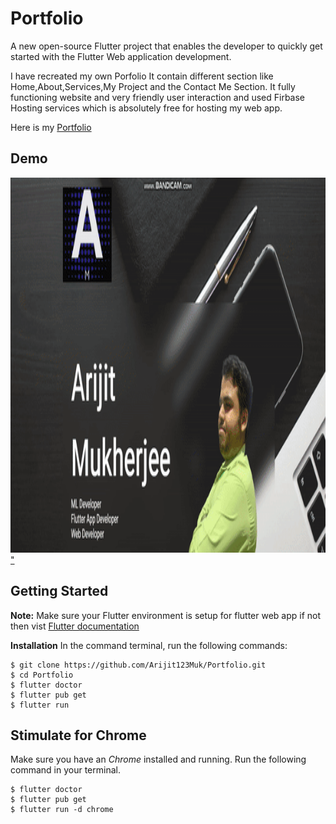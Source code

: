 # Portfolio
A new open-source Flutter project that enables the developer to quickly get started with the Flutter Web application development.<p> I have recreated my own Porfolio It contain different section like Home,About,Services,My Project and the Contact Me Section. It fully functioning website and very friendly user interaction and used Firbase Hosting services which is absolutely free for hosting my web app.</p>

Here is my <a href="https://arijit-mukherjee.web.app/#/" target="_blank">Portfolio</a> 

## Demo ##
<a href="https://github.com/Arijit123Muk/Portfolio/tree/master/Screenshots">
         <img alt="Qries" src="https://github.com/Arijit123Muk/Portfolio/blob/master/Screenshots/portfolio.gif"
              width=1000" height="600">"</a>



## Getting Started ##
 __Note:__ Make sure your Flutter environment is setup for flutter web app if not then vist <a href="https://flutter.dev/docs/get-started/web">Flutter documentation</a>
 
__Installation__
In the command terminal, run the following commands:
```git
$ git clone https://github.com/Arijit123Muk/Portfolio.git
$ cd Portfolio
$ flutter doctor
$ flutter pub get
$ flutter run
```

## Stimulate for Chrome ##
Make sure you have an _Chrome_ installed and running.
Run the following command in your terminal.
```
$ flutter doctor
$ flutter pub get
$ flutter run -d chrome
```
